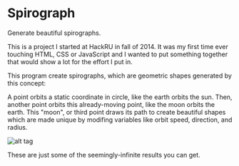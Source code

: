# Spirograph
Generate beautiful spirographs.

This is a project I started at HackRU in fall of 2014. It was my first time ever touching HTML, CSS or JavaScript and I wanted to put something together that would show a lot for the effort I put in.

This program create spirographs, which are geometric shapes generated by this concept:

A point orbits a static coordinate in circle, like the earth orbits the sun. 
Then, another point orbits this already-moving point, like the moon orbits the earth. 
This "moon", or third point draws its path to create beautiful shapes which are made 
unique by modifing variables like orbit speed, direction, and radius.

![alt tag](http://i.imgur.com/QLe9wVL.png)

These are just some of the seemingly-infinite results you can get.
